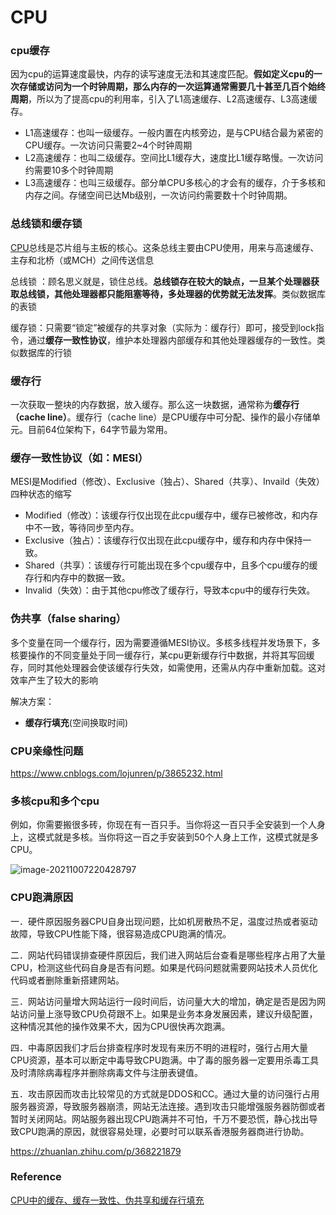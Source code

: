 # CPU

### cpu缓存

因为cpu的运算速度最快，内存的读写速度无法和其速度匹配。**假如定义cpu的一次存储或访问为一个时钟周期，那么内存的一次运算通常需要几十甚至几百个始终周期**，所以为了提高cpu的利用率，引入了L1高速缓存、L2高速缓存、L3高速缓存。

- L1高速缓存：也叫一级缓存。一般内置在内核旁边，是与CPU结合最为紧密的CPU缓存。一次访问只需要2~4个时钟周期
- L2高速缓存：也叫二级缓存。空间比L1缓存大，速度比L1缓存略慢。一次访问约需要10多个时钟周期
- L3高速缓存：也叫三级缓存。部分单CPU多核心的才会有的缓存，介于多核和内存之间。存储空间已达Mb级别，一次访问约需要数十个时钟周期。

### 总线锁和缓存锁

[CPU](https://baike.baidu.com/item/CPU/120556)总线是芯片组与主板的核心。这条总线主要由CPU使用，用来与高速缓存、主存和北桥（或MCH）之间传送信息

总线锁 ：顾名思义就是，锁住总线。**总线锁存在较大的缺点，一旦某个处理器获取总线锁，其他处理器都只能阻塞等待，多处理器的优势就无法发挥**。类似数据库的表锁

缓存锁：只需要“锁定”被缓存的共享对象（实际为：缓存行）即可，接受到lock指令，通过**缓存一致性协议**，维护本处理器内部缓存和其他处理器缓存的一致性。类似数据库的行锁

### 缓存行

一次获取一整块的内存数据，放入缓存。那么这一块数据，通常称为**缓存行（cache line）**。缓存行（cache line）是CPU缓存中可分配、操作的最小存储单元。目前64位架构下，64字节最为常用。

### 缓存一致性协议（如：MESI）

MESI是Modified（修改）、Exclusive（独占）、Shared（共享）、Invaild（失效）四种状态的缩写

- Modified（修改）：该缓存行仅出现在此cpu缓存中，缓存已被修改，和内存中不一致，等待同步至内存。
- Exclusive（独占）：该缓存行仅出现在此cpu缓存中，缓存和内存中保持一致。
- Shared（共享）：该缓存行可能出现在多个cpu缓存中，且多个cpu缓存的缓存行和内存中的数据一致。
- Invalid（失效）：由于其他cpu修改了缓存行，导致本cpu中的缓存行失效。

### 伪共享（false sharing）

多个变量在同一个缓存行，因为需要遵循MESI协议。多核多线程并发场景下，多核要操作的不同变量处于同一缓存行，某cpu更新缓存行中数据，并将其写回缓存，同时其他处理器会使该缓存行失效，如需使用，还需从内存中重新加载。这对效率产生了较大的影响

解决方案：

- **缓存行填充**(空间换取时间)

### CPU亲缘性问题

https://www.cnblogs.com/lojunren/p/3865232.html

### 多核cpu和多个cpu

例如，你需要搬很多砖，你现在有一百只手。当你将这一百只手全安装到一个人身上，这模式就是多核。当你将这一百之手安装到50个人身上工作，这模式就是多CPU。

![image-20211007220428797](/Users/11126518/knowledge/interview_skills_BAT/img/image-20211007220428797.png)

### CPU跑满原因

一．硬件原因服务器CPU自身出现问题，比如机房散热不足，温度过热或者驱动故障，导致CPU性能下降，很容易造成CPU跑满的情况。

二．网站代码错误排查硬件原因后，我们进入网站后台查看是哪些程序占用了大量CPU，检测这些代码自身是否有问题。如果是代码问题就需要网站技术人员优化代码或者删除重新搭建网站。

三．网站访问量增大网站运行一段时间后，访问量大大的增加，确定是否是因为网站访问量上涨导致CPU负荷跟不上。如果是业务本身发展因素，建议升级配置，这种情况其他的操作效果不大，因为CPU很快再次跑满。

四．中毒原因我们才后台排查程序时发现有来历不明的进程时，强行占用大量CPU资源，基本可以断定中毒导致CPU跑满。中了毒的服务器一定要用杀毒工具及时清除病毒程序并删除病毒文件与注册表键值。

五．攻击原因而攻击比较常见的方式就是DDOS和CC。通过大量的访问强行占用服务器资源，导致服务器崩溃，网站无法连接。遇到攻击只能增强服务器防御或者暂时关闭网站。网站服务器出现CPU跑满并不可怕，千万不要恐慌，静心找出导致CPU跑满的原因，就很容易处理，必要时可以联系香港服务器商进行协助。

https://zhuanlan.zhihu.com/p/368221879

### Reference

[CPU中的缓存、缓存一致性、伪共享和缓存行填充](https://zhuanlan.zhihu.com/p/135462276)

